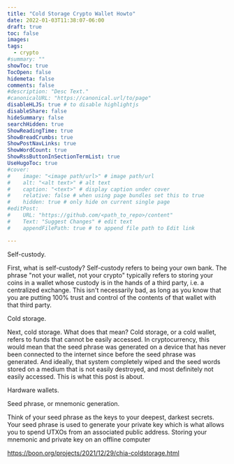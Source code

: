 ```yaml
---
title: "Cold Storage Crypto Wallet Howto"
date: 2022-01-03T11:38:07-06:00
draft: true
toc: false
images:
tags: 
  - crypto
#summary: ""
showToc: true
TocOpen: false
hidemeta: false
comments: false
#description: "Desc Text."
#canonicalURL: "https://canonical.url/to/page"
disableHLJS: true # to disable highlightjs
disableShare: false
hideSummary: false
searchHidden: true
ShowReadingTime: true
ShowBreadCrumbs: true
ShowPostNavLinks: true
ShowWordCount: true
ShowRssButtonInSectionTermList: true
UseHugoToc: true
#cover:
#    image: "<image path/url>" # image path/url
#    alt: "<alt text>" # alt text
#    caption: "<text>" # display caption under cover
#    relative: false # when using page bundles set this to true
#    hidden: true # only hide on current single page
#editPost:
#    URL: "https://github.com/<path_to_repo>/content"
#    Text: "Suggest Changes" # edit text
#    appendFilePath: true # to append file path to Edit link

---
```


Self-custody.

First, what is self-custody? Self-custody refers to being your own bank. The phrase "not your wallet, not your crypto" typically refers to storing your coins in a wallet whose custody is in the hands of a third party, i.e. a centralized exchange. This isn't necessarily bad, as long as you know that you are putting 100% trust and control of the contents of that wallet with that third party.

Cold storage.

Next, cold storage. What does that mean? Cold storage, or a cold wallet, refers to funds that cannot be easily accessed. In cryptocurrency, this would mean that the seed phrase was generated on a device that has never been connected to the internet since before the seed phrase was generated. And ideally, that system completely wiped and the seed words stored on a medium that is not easily destroyed, and most definitely not easily accessed. This is what this post is about.

Hardware wallets.

Seed phrase, or mnemonic generation.

Think of your seed phrase as the keys to your deepest, darkest secrets. Your seed phrase is used to generate your private key which is what allows you to spend UTXOs from an associated public address. Storing your mnemonic and private key on an offline computer 



https://boon.org/projects/2021/12/29/chia-coldstorage.html

